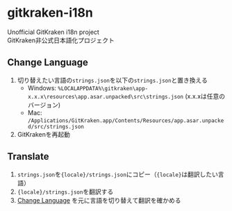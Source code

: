 # gitkraken-i18n
Unofficial GitKraken i18n project  
GitKraken非公式日本語化プロジェクト

## Change Language

1. 切り替えたい言語の`strings.json`を以下の`strings.json`と置き換える
   - Windows: `%LOCALAPPDATA%\gitkraken\app-x.x.x\resources\app.asar.unpacked\src\strings.json` (x.x.xは任意のバージョン)
   - Mac: `/Applications/GitKraken.app/Contents/Resources/app.asar.unpacked/src/strings.json`
1. GitKrakenを再起動

## Translate

1. `strings.json`を`{locale}/strings.json`にコピー（`{locale}`は翻訳したい言語）
1. `{locale}/strings.json`を翻訳する
1. [Change Language](#Change%20Language) を元に言語を切り替えて翻訳を確かめる
